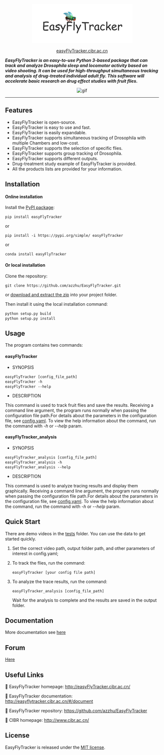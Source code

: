 
<div align='center'>

![logo](imgs/logo.jpg)
</div>

<div align='center'>

[easyFlyTracker.cibr.ac.cn](http://easyFlyTracker.cibr.ac.cn/)
</div>

***EasyFlyTracker is an easy-to-use Python 3-based package that can track and analyze Drosophila sleep and locomotor activity based on video shooting. It can be used for high-throughput simultaneous tracking and analysis of drug-treated individual adult fly. This software will accelerate basic research on drug effect studies with fruit flies.***

<div align='center'>

![gif](imgs/gif.gif)
</div>

---

## Features

* EasyFlyTracker is open-source.
* EasyFlyTracker is easy to use and fast.
* EasyFlyTracker is easily expandable.
* EasyFlyTracker supports simultaneous tracking of Drosophila with multiple Chambers and low-cost.
* EasyFlyTracker supports the selection of specific flies.
* EasyFlyTracker supports group tracking of Drosophila.
* EasyFlyTracker supports different outputs.
* Drug-treatment study example of EasyFlyTracker is provided.
* All the products lists are provided for your information.

## Installation

#### Online installation

Install the [PyPI package](https://pypi.org/project/easyFlyTracker/):

```commandline
pip install easyFlyTracker
```

or

```commandline
pip install -i https://pypi.org/simple/ easyFlyTracker
```

or 

```commandline
conda install easyFlyTracker
```

#### Or local installation

Clone the repository:

```commandline
git clone https://github.com/azzhu/EasyFlyTracker.git
```

or [download and extract the zip](https://github.com/azzhu/EasyFlyTracker/archive/master.zip) into your project folder.

Then install it using the local installation command:

```commandline
python setup.py build
python setup.py install
```

## Usage

The program contains two commands:

#### easyFlyTracker

* SYNOPSIS
```commandline
easyFlyTracker [config_file_path]
easyFlyTracker -h 
easyFlyTracker --help
```

* DESCRIPTION

This command is used to track fruit flies and save the results.
Receiving a command line argument, the program runs normally when passing the configuration file path.For details about the parameters in the configuration file, see [config.yaml](https://github.com/azzhu/EasyFlyTracker/blob/master/config.yaml).
To view the help information about the command, run the command with *-h* or *--help* param.

#### easyFlyTracker_analysis

* SYNOPSIS
```commandline
easyFlyTracker_analysis [config_file_path]
easyFlyTracker_analysis -h 
easyFlyTracker_analysis --help
```

* DESCRIPTION

This command is used to analyze tracing results and display them graphically.
Receiving a command line argument, the program runs normally when passing the configuration file path.For details about the parameters in the configuration file, see [config.yaml](https://github.com/azzhu/EasyFlyTracker/blob/master/config.yaml).
To view the help information about the command, run the command with *-h* or *--help* param.

## Quick Start

There are demo videos in the [tests](https://github.com/azzhu/EasyFlyTracker/tree/master/tests) folder. You can use the data to get started quickly.

1. Set the correct video path, output folder path, and other parameters of interest in config.yaml;

2. To track the flies, run the command:
    ```commandline
    easyFlyTracker [your config file path]
    ```
3. To analyze the trace results, run the command:
    ```commandline
    easyFlyTracker_analysis [config_file_path]
    ```
    Wait for the analysis to complete and the results are saved in the output folder.
   
## Documentation

More documentation see [here](http://easyflytracker.cibr.ac.cn/#/document)

## Forum

[Here](http://easyflytracker.cibr.ac.cn/#/suggest)

## Useful Links

💜 EasyFlyTracker homepage: http://easyFlyTracker.cibr.ac.cn/

💜 EasyFlyTracker documentation: http://easyflytracker.cibr.ac.cn/#/document

💜 EasyFlyTracker repository: https://github.com/azzhu/EasyFlyTracker

💜 CIBR homepage: http://www.cibr.ac.cn/

## License

EasyFlyTracker is released under the [MIT license](https://github.com/azzhu/EasyFlyTracker/blob/master/LICENSE).
